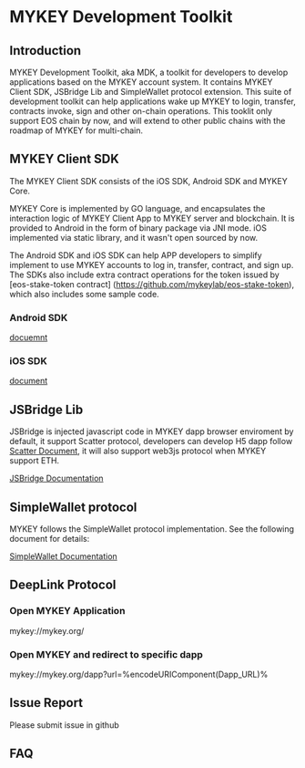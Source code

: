 # MYKEY Development Toolkit


## Introduction

MYKEY Development Toolkit, aka MDK, a toolkit for developers to develop applications based on the MYKEY account system. It contains MYKEY Client SDK, JSBridge Lib and SimpleWallet
protocol extension. This suite of development toolkit can help applications wake up MYKEY to login, transfer, contracts invoke, sign and other on-chain operations. This tooklit only support EOS chain by now, and will extend to other public chains with the roadmap of MYKEY for multi-chain.


## MYKEY Client SDK

The MYKEY Client SDK consists of the iOS SDK, Android SDK and MYKEY Core.

MYKEY Core is implemented by GO language, and encapsulates the interaction logic of MYKEY Client App to MYKEY server and blockchain. It is provided to Android in the form of binary package via JNI mode. iOS implemented via static library, and it wasn't open sourced by now.

The Android SDK and iOS SDK can help APP developers to simplify implement to use MYKEY accounts to log in, transfer, contract, and sign up.
The SDKs also include extra contract operations for the token issued by [eos-stake-token contract] (https://github.com/mykeylab/eos-stake-token), which also includes some sample code.


### Android SDK

[docuemnt](./MYKEY_ANDROID_SDK_EN.md)

### iOS SDK

[document](./MYKEY_iOS_SDK_EN.md)


## JSBridge Lib

JSBridge is injected javascript code in MYKEY dapp browser enviroment by default, it support Scatter protocol, developers can develop H5 dapp follow [Scatter Document](https://get-scatter.com/docs/api-reference), it will also support web3js protocol when MYKEY support ETH.

[JSBridge Documentation](./MYKEY_JSBridge_EN.md)


## SimpleWallet protocol

MYKEY follows the SimpleWallet protocol implementation. See the following document for details:

[SimpleWallet Documentation](./MYKEY_SimpleWallet_EN.md)


## DeepLink Protocol

### Open MYKEY Application

mykey://mykey.org/

### Open MYKEY and redirect to specific dapp

mykey://mykey.org/dapp?url=%encodeURIComponent(Dapp_URL)%


## Issue Report

Please submit issue in github

## FAQ
